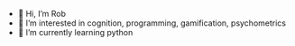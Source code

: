 - 👋 Hi, I’m Rob
- 👀 I’m interested in cognition, programming, gamification, psychometrics
- 🌱 I’m currently learning python


<!---
psyrobss/psyrobss is a ✨ special ✨ repository because its `README.md` (this file) appears on your GitHub profile.
You can click the Preview link to take a look at your changes.
--->
